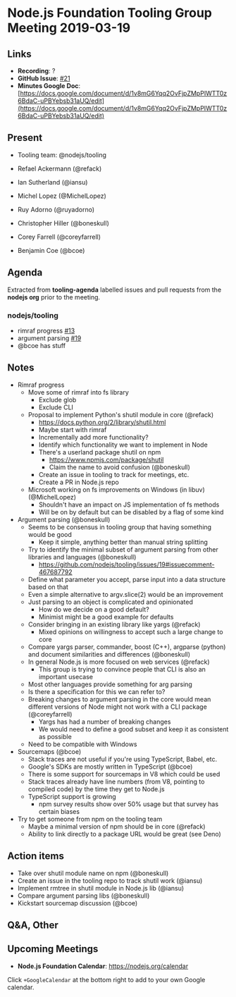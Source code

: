 # Node.js Foundation Tooling Group Meeting 2019-03-19

## Links

- **Recording**: ?
- **GitHub Issue**: [#21](https://github.com/nodejs/tooling/issues/21)
- **Minutes Google Doc**: [https://docs.google.com/document/d/1v8mG6Yqq2OvFjpZMpPIWTT0z6BdaC-uPBYebsb31aUQ/edit](https://docs.google.com/document/d/1v8mG6Yqq2OvFjpZMpPIWTT0z6BdaC-uPBYebsb31aUQ/edit)

## Present

- Tooling team: @nodejs/tooling

- Refael Ackermann (@refack)
- Ian Sutherland (@iansu)
- Michel Lopez (@MichelLopez)
- Ruy Adorno (@ruyadorno)
- Christopher Hiller (@boneskull)
- Corey Farrell (@coreyfarrell)
- Benjamin Coe (@bcoe)

## Agenda

Extracted from **tooling-agenda** labelled issues and pull requests from the **nodejs org** prior to the meeting.

### nodejs/tooling

* rimraf progress [#13](https://github.com/nodejs/tooling/issues/13)
* argument parsing [#19](https://github.com/nodejs/tooling/issues/19)
* @bcoe has stuff

## Notes

- Rimraf progress
  - Move some of rimraf into fs library
    - Exclude glob
    - Exclude CLI
  - Proposal to implement Python's shutil module in core (@refack)
    - https://docs.python.org/2/library/shutil.html
    - Maybe start with rimraf
    - Incrementally add more functionality?
    - Identify which functionality we want to implement in Node
    - There's a userland package shutil on npm
      - https://www.npmjs.com/package/shutil
      - Claim the name to avoid confusion (@boneskull)
    - Create an issue in tooling to track for meetings, etc.
    - Create a PR in Node.js repo
  - Microsoft working on fs improvements on Windows (in libuv) (@MichelLopez)
    - Shouldn't have an impact on JS implementation of fs methods
    - Will be on by default but can be disabled by a flag of some kind
- Argument parsing (@boneskull)
  - Seems to be consensus in tooling group that having something would be good
    - Keep it simple, anything better than manual string splitting
  - Try to identify the minimal subset of argument parsing from other libraries and languages (@boneskull)
    - https://github.com/nodejs/tooling/issues/19#issuecomment-467687792
  - Define what parameter you accept, parse input into a data structure based on that
  - Even a simple alternative to argv.slice(2) would be an improvement
  - Just parsing to an object is complicated and opinionated
    - How do we decide on a good default?
    - Minimist might be a good example for defaults
  - Consider bringing in an existing library like yargs (@refack)
    - Mixed opinions on willingness to accept such a large change to core
  - Compare yargs parser, commander, boost (C++), argparse (python) and document similarities and differences (@boneskull)
  - In general Node.js is more focused on web services (@refack)
    - This group is trying to convince people that CLI is also an important usecase
  - Most other languages provide something for arg parsing
  - Is there a specification for this we can refer to?
  - Breaking changes to argument parsing in the core would mean different versions of Node might not work with a CLI package (@coreyfarrell)
    - Yargs has had a number of breaking changes
    - We would need to define a good subset and keep it as consistent as possible
  - Need to be compatible with Windows
- Sourcemaps (@bcoe)
  - Stack traces are not useful if you're using TypeScript, Babel, etc.
  - Google's SDKs are mostly written in TypeScript (@bcoe)
  - There is some support for sourcemaps in V8 which could be used
  - Stack traces already have line numbers (from V8, pointing to compiled code) by the time they get to Node.js
  - TypeScript support is growing
    - npm survey results show over 50% usage but that survey has certain biases
- Try to get someone from npm on the tooling team
  - Maybe a minimal version of npm should be in core (@refack)
  - Ability to link directly to a package URL would be great (see Deno)

## Action items

- Take over shutil module name on npm (@boneskull)
- Create an issue in the tooling repo to track shutil work (@iansu)
- Implement rmtree in shutil module in Node.js lib (@iansu)
- Compare argument parsing libs (@boneskull)
- Kickstart sourcemap discussion (@bcoe)

## Q&A, Other

## Upcoming Meetings

- **Node.js Foundation Calendar**: https://nodejs.org/calendar

Click `+GoogleCalendar` at the bottom right to add to your own Google calendar.
